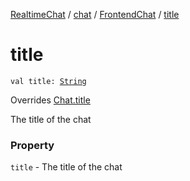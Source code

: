 [RealtimeChat](../../index.md) / [chat](../index.md) / [FrontendChat](index.md) / [title](./title.md)

# title

`val title: `[`String`](https://kotlinlang.org/api/latest/jvm/stdlib/kotlin/-string/index.html)

Overrides [Chat.title](../-chat/title.md)

The title of the chat

### Property

`title` - The title of the chat